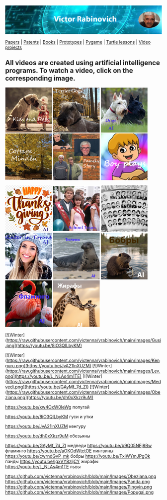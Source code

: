 ![Header Image](https://raw.githubusercontent.com/victenna/vrabinovich/main/Images/Header.png)

[Papers](papers.md) | [Patents](patents.md) | [Books](books.md) | [Prototypes](prototypes.md) | [Pygame](pygame.md) | [Turtle lessons](turtle_lessons.md) | [Video projects](video_projects.md)

## **All videos are created using artificial intelligence programs. To watch a video, click on the corresponding image.**


[![Dogs and Kids](https://raw.githubusercontent.com/victenna/vrabinovich/main/Images/Dogs%20and%20kids.png)](https://www.youtube.com/watch?v=whoiHovNMFs)
[![Terrier Dogs](https://raw.githubusercontent.com/victenna/vrabinovich/main/Images/Terrier%20dogs.png)](https://youtu.be/KkCjh5AozvA)
[![Dogs](https://raw.githubusercontent.com/victenna/vrabinovich/main/Images/Dogs.png)](https://www.youtube.com/shorts/0EpCACd949w)
[![Minden](https://raw.githubusercontent.com/victenna/vrabinovich/main/Images/Cottage%20Minden.png)](https://youtu.be/b9gTKUv__mM)
[![Family](https://raw.githubusercontent.com/victenna/vrabinovich/main/Images/Family%20story.png)](https://youtu.be/xxgmARvQ3UU)
[![Boy](https://raw.githubusercontent.com/victenna/vrabinovich/main/Images/Boy%20plays.png)](https://www.youtube.com/shorts/afVPOF4M2FE)

[![Happy_thanks](https://raw.githubusercontent.com/victenna/vrabinovich/main/Images/Happy%20thanks.png)](https://www.youtube.com/watch?v=m5oAX2Mfsuk)
[![School](https://raw.githubusercontent.com/victenna/vrabinovich/main/Images/School%20Years.png)](https://vimeo.com/manage/videos/1020783755)
[![School1](https://raw.githubusercontent.com/victenna/vrabinovich/main/Images/School.png)](https://www.youtube.com/watch?v=f46q5o1Kj88)
[![Winter](https://raw.githubusercontent.com/victenna/vrabinovich/main/Images/Winter.png)](https://www.youtube.com/watch?v=hOwj09i0N50)
[![Winter](https://raw.githubusercontent.com/victenna/vrabinovich/main/Images/%D0%A2%D1%8E%D0%BB%D0%B5%D0%BD%D0%B8.png)](https://www.youtube.com/watch?v=4Kyqgo-sBHU)
[![Winter](https://raw.githubusercontent.com/victenna/vrabinovich/main/Images/Bobr.png)](https://youtu.be/cwrndGvP_mk)
[![Winter](https://raw.githubusercontent.com/victenna/vrabinovich/main/Images/Flamingo.png)](https://youtu.be/b9Q05NFj8Bw)
[![Winter](https://raw.githubusercontent.com/victenna/vrabinovich/main/Images/Giraf.png)](https://youtu.be/IgxVY8zljCY)


[![Winter](https://raw.githubusercontent.com/victenna/vrabinovich/main/Images/Gusi.png](https://youtu.be/8iO3QlLbyKM)

[![Winter](https://raw.githubusercontent.com/victenna/vrabinovich/main/Images/Kenguru.png](https://youtu.be/JvA21lnXUZM)
[![Winter](https://raw.githubusercontent.com/victenna/vrabinovich/main/Images/Lev.png](https://youtu.be/L_NLAs4m1TE)
[![Winter](https://raw.githubusercontent.com/victenna/vrabinovich/main/Images/Medvedi.png](https://youtu.be/GAyMf_7d_ZI)
[![Winter](https://raw.githubusercontent.com/victenna/vrabinovich/main/Images/Obeziana.png](https://youtu.be/dh0xXkzr9uM)









https://youtu.be/xw4OxW0IeWg             попугай


https://youtu.be/8iO3QlLbyKM       гуси и утки


https://youtu.be/JvA21lnXUZM      кенгуру

https://youtu.be/dh0xXkzr9uM    обезьяны

https://youtu.be/GAyMf_7d_ZI        медведи
https://youtu.be/b9Q05NFj8Bw   фламинго
https://youtu.be/aOKOdWtctOE   пингвины
https://youtu.be/cwrndGvP_mk   бобры
https://youtu.be/FxiWYmJPgOk   панды
https://youtu.be/IgxVY8zljCY  жирафы
https://youtu.be/L_NLAs4m1TE     львы








https://github.com/victenna/vrabinovich/blob/main/Images/Obeziana.png
https://github.com/victenna/vrabinovich/blob/main/Images/Panda.png
https://github.com/victenna/vrabinovich/blob/main/Images/Pingvin.png
https://github.com/victenna/vrabinovich/blob/main/Images/Popugai.png





































